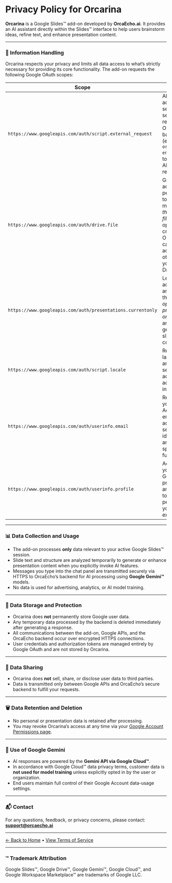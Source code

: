 # Privacy Policy for Orcarina

**Orcarina** is a Google Slides™ add-on developed by **OrcaEcho.ai**. It provides an AI assistant directly within the Slides™ interface to help users brainstorm ideas, refine text, and enhance presentation content.

---

### 🧠 Information Handling

Orcarina respects your privacy and limits all data access to what’s strictly necessary for providing its core functionality. The add-on requests the following Google OAuth scopes:

| Scope | Purpose |
|-------|----------|
| `https://www.googleapis.com/auth/script.external_request` | Allows the add-on to securely send HTTPS requests to OrcaEcho’s backend (e.g., `orcaecho-engine` API) to process AI responses. |
| `https://www.googleapis.com/auth/drive.file` | Grants the add-on permission to view and manage *only the specific files* you open or create using Orcarina. It cannot access any other files in your Google Drive™. |
| `https://www.googleapis.com/auth/presentations.currentonly` | Lets the add-on read and modify the *currently open presentation only* to analyze or generate slide content. |
| `https://www.googleapis.com/auth/script.locale` | Reads your language and locale settings to adapt the add-on’s interface. |
| `https://www.googleapis.com/auth/userinfo.email` | Retrieves your Google Account email address for session identification and user-specific functionality. |
| `https://www.googleapis.com/auth/userinfo.profile` | Accesses your public Google profile name and avatar to personalize your in-app experience. |

---

### 📊 Data Collection and Usage

- The add-on processes **only** data relevant to your active Google Slides™ session.  
- Slide text and structure are analyzed temporarily to generate or enhance presentation content when you explicitly invoke AI features.  
- Messages you type into the chat panel are transmitted securely via HTTPS to OrcaEcho’s backend for AI processing using **Google Gemini™** models.  
- No data is used for advertising, analytics, or AI model training.

---

### 🔐 Data Storage and Protection

- Orcarina does **not** permanently store Google user data.  
- Any temporary data processed by the backend is deleted immediately after generating a response.  
- All communications between the add-on, Google APIs, and the OrcaEcho backend occur over encrypted HTTPS connections.  
- User credentials and authorization tokens are managed entirely by Google OAuth and are not stored by Orcarina.

---

### 🤝 Data Sharing

- Orcarina does **not** sell, share, or disclose user data to third parties.  
- Data is transmitted only between Google APIs and OrcaEcho’s secure backend to fulfill your requests.

---

### 🗑️ Data Retention and Deletion

- No personal or presentation data is retained after processing.  
- You may revoke Orcarina’s access at any time via your [Google Account Permissions page](https://myaccount.google.com/permissions).

---

### 🤖 Use of Google Gemini

- AI responses are powered by the **Gemini API via Google Cloud™**.  
- In accordance with Google Cloud™ data privacy terms, customer data is **not used for model training** unless explicitly opted in by the user or organization.  
- End users maintain full control of their Google Account data-usage settings.

---

### 📬 Contact

For any questions, feedback, or privacy concerns, please contact:  
**support@orcaecho.ai**

---

[← Back to Home](./index.md) • [View Terms of Service](./terms.md)

---

### ™ Trademark Attribution
Google Slides™, Google Drive™, Google Gemini™, Google Cloud™, and Google Workspace Marketplace™ are trademarks of Google LLC.
